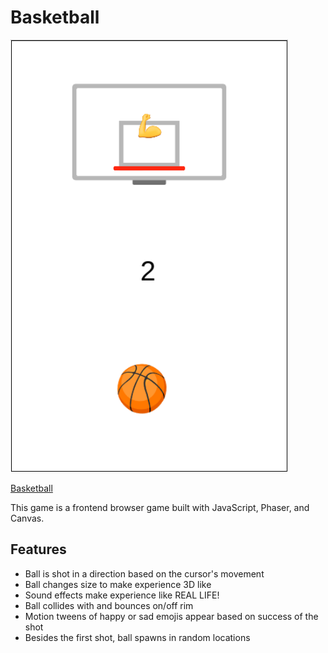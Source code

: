 # Basketball

![Alt text](assets/images/demo_pic.png?raw=true)

[Basketball][basketball]

This game is a frontend browser game built with JavaScript, Phaser, and Canvas.

## Features
- Ball is shot in a direction based on the cursor's movement
- Ball changes size to make experience 3D like
- Sound effects make experience like REAL LIFE!
- Ball collides with and bounces on/off rim
- Motion tweens of happy or sad emojis appear based on success of the shot
- Besides the first shot, ball spawns in random locations

[basketball]: http://AKmahim.github.io/basketball-game-js/
